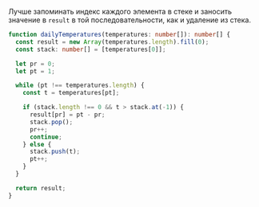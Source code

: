 Лучше запоминать индекс каждого элемента в стеке и заносить значение в `result` в той последовательности, как и удаление из стека.

```typescript
function dailyTemperatures(temperatures: number[]): number[] {
  const result = new Array(temperatures.length).fill(0);
  const stack: number[] = [temperatures[0]];

  let pr = 0;
  let pt = 1;

  while (pt !== temperatures.length) {
    const t = temperatures[pt];

    if (stack.length !== 0 && t > stack.at(-1)) {
      result[pr] = pt - pr;
      stack.pop();
      pr++;
      continue;
    } else {
      stack.push(t);
      pt++;
    }
  }

  return result;
}
```
